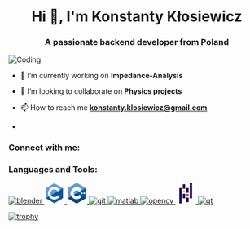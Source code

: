 
<h1 align="center">Hi 👋, I'm Konstanty Kłosiewicz</h1>
<h3 align="center">A passionate backend developer from Poland</h3>

![Coding](https://cdn.dribbble.com/users/1162077/screenshots/3848914/programmer.gif)




- 🔭 I’m currently working on **Impedance-Analysis**

- 👯 I’m looking to collaborate on **Physics projects**

- 📫 How to reach me **konstanty.klosiewicz@gmail.com**
- 

<h3 align="left">Connect with me:</h3>
<p align="left">
</p>

<h3 align="left">Languages and Tools:</h3>
<p align="left"> <a href="https://www.blender.org/" target="_blank" rel="noreferrer"> <img src="https://download.blender.org/branding/community/blender_community_badge_white.svg" alt="blender" width="40" height="40"/> </a> <a href="https://www.cprogramming.com/" target="_blank" rel="noreferrer"> <img src="https://raw.githubusercontent.com/devicons/devicon/master/icons/c/c-original.svg" alt="c" width="40" height="40"/> </a> <a href="https://www.w3schools.com/cpp/" target="_blank" rel="noreferrer"> <img src="https://raw.githubusercontent.com/devicons/devicon/master/icons/cplusplus/cplusplus-original.svg" alt="cplusplus" width="40" height="40"/> </a> <a href="https://git-scm.com/" target="_blank" rel="noreferrer"> <img src="https://www.vectorlogo.zone/logos/git-scm/git-scm-icon.svg" alt="git" width="40" height="40"/> </a> <a href="https://www.mathworks.com/" target="_blank" rel="noreferrer"> <img src="https://upload.wikimedia.org/wikipedia/commons/2/21/Matlab_Logo.png" alt="matlab" width="40" height="40"/> </a> <a href="https://opencv.org/" target="_blank" rel="noreferrer"> <img src="https://www.vectorlogo.zone/logos/opencv/opencv-icon.svg" alt="opencv" width="40" height="40"/> </a> <a href="https://pandas.pydata.org/" target="_blank" rel="noreferrer"> <img src="https://raw.githubusercontent.com/devicons/devicon/2ae2a900d2f041da66e950e4d48052658d850630/icons/pandas/pandas-original.svg" alt="pandas" width="40" height="40"/> </a> <a href="https://www.qt.io/" target="_blank" rel="noreferrer"> <img src="https://upload.wikimedia.org/wikipedia/commons/0/0b/Qt_logo_2016.svg" alt="qt" width="40" height="40"/> </a> </p>

[![trophy](https://github-profile-trophy.vercel.app/?username=kos261&theme=onedark)](https://github.com/kos261/github-profile-trophy)
<!--
**<p><img align="left" src="https://github-readme-stats.vercel.app/api/top-langs?username=kos261&show_icons=true&locale=en&layout=compact" alt="kos261" /></p>
<p>&nbsp;<img align="center" src="https://github-readme-stats.vercel.app/api?username=kos261&show_icons=true&locale=en" alt="kos261" /></p>
-->
